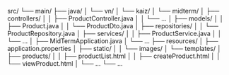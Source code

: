 src/
 └── main/
     ├── java/
     │   └── vn/
     │       └── kaiz/
     │           └── midterm/
     │               ├── controllers/
     │               │   ├── ProductController.java
     │               │   └── ...
     │               ├── models/
     │               │   ├── Product.java
     │               │   └── ProductDto.java
     │               ├── repositories/
     │               │   └── ProductRepository.java
     │               ├── services/
     │               │   ├── ProductService.java
     │               │   └── ...
     │               ├── MidTermApplication.java
     │               └── ...
     ├── resources/
     │   ├── application.properties
     │   ├── static/
     │   │   └── images/
     │   └── templates/
     │       ├── products/
     │       │   ├── productList.html
     │       │   ├── createProduct.html
     │       │   └── viewProduct.html
     │       └── ...
     └── ...
